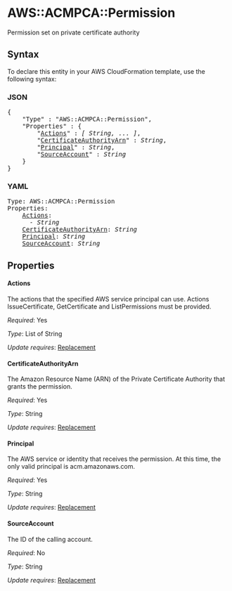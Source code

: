 # AWS::ACMPCA::Permission

Permission set on private certificate authority

## Syntax

To declare this entity in your AWS CloudFormation template, use the following syntax:

### JSON

<pre>
{
    "Type" : "AWS::ACMPCA::Permission",
    "Properties" : {
        "<a href="#actions" title="Actions">Actions</a>" : <i>[ String, ... ]</i>,
        "<a href="#certificateauthorityarn" title="CertificateAuthorityArn">CertificateAuthorityArn</a>" : <i>String</i>,
        "<a href="#principal" title="Principal">Principal</a>" : <i>String</i>,
        "<a href="#sourceaccount" title="SourceAccount">SourceAccount</a>" : <i>String</i>
    }
}
</pre>

### YAML

<pre>
Type: AWS::ACMPCA::Permission
Properties:
    <a href="#actions" title="Actions">Actions</a>: <i>
      - String</i>
    <a href="#certificateauthorityarn" title="CertificateAuthorityArn">CertificateAuthorityArn</a>: <i>String</i>
    <a href="#principal" title="Principal">Principal</a>: <i>String</i>
    <a href="#sourceaccount" title="SourceAccount">SourceAccount</a>: <i>String</i>
</pre>

## Properties

#### Actions

The actions that the specified AWS service principal can use. Actions IssueCertificate, GetCertificate and ListPermissions must be provided.

_Required_: Yes

_Type_: List of String

_Update requires_: [Replacement](https://docs.aws.amazon.com/AWSCloudFormation/latest/UserGuide/using-cfn-updating-stacks-update-behaviors.html#update-replacement)

#### CertificateAuthorityArn

The Amazon Resource Name (ARN) of the Private Certificate Authority that grants the permission.

_Required_: Yes

_Type_: String

_Update requires_: [Replacement](https://docs.aws.amazon.com/AWSCloudFormation/latest/UserGuide/using-cfn-updating-stacks-update-behaviors.html#update-replacement)

#### Principal

The AWS service or identity that receives the permission. At this time, the only valid principal is acm.amazonaws.com.

_Required_: Yes

_Type_: String

_Update requires_: [Replacement](https://docs.aws.amazon.com/AWSCloudFormation/latest/UserGuide/using-cfn-updating-stacks-update-behaviors.html#update-replacement)

#### SourceAccount

The ID of the calling account.

_Required_: No

_Type_: String

_Update requires_: [Replacement](https://docs.aws.amazon.com/AWSCloudFormation/latest/UserGuide/using-cfn-updating-stacks-update-behaviors.html#update-replacement)

